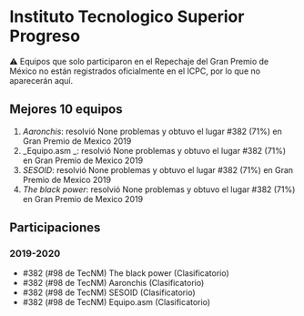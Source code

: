 # Instituto Tecnologico Superior Progreso

:warning: Equipos que solo participaron en el Repechaje del Gran Premio de México no están registrados oficialmente en el ICPC, por lo que no aparecerán aquí.

## Mejores 10 equipos

1. _Aaronchis_: resolvió None problemas y obtuvo el lugar #382 (71%) en Gran Premio de Mexico 2019
1. _Equipo.asm _: resolvió None problemas y obtuvo el lugar #382 (71%) en Gran Premio de Mexico 2019
1. _SESOID_: resolvió None problemas y obtuvo el lugar #382 (71%) en Gran Premio de Mexico 2019
1. _The black power_: resolvió None problemas y obtuvo el lugar #382 (71%) en Gran Premio de Mexico 2019

## Participaciones

### 2019-2020

- #382 (#98 de TecNM) The black power (Clasificatorio)
- #382 (#98 de TecNM) Aaronchis (Clasificatorio)
- #382 (#98 de TecNM) SESOID (Clasificatorio)
- #382 (#98 de TecNM) Equipo.asm  (Clasificatorio)



